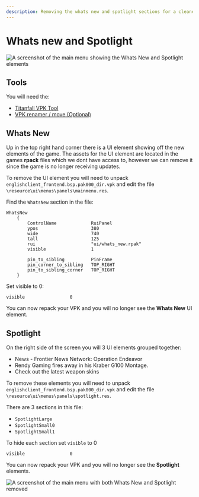 ```yaml
---
description: Removing the whats new and spotlight sections for a cleaner menu
---
```


# Whats new and Spotlight

![A screenshot of the main menu showing the Whats New and Spotlight elements](../../../.gitbook/assets/snapshot0023.jpg)

## Tools

You will need the:

* [Titanfall VPK Tool](../../../how-to-start-modding/modding-introduction/modding-tools/)
* [VPK renamer / move \(Optional\)](../../../how-to-start-modding/modding-introduction/modding-tools/)

## Whats New

Up in the top right hand corner there is a UI element showing off the new elements of the game. The assets for the UI element are located in the games **rpack** files which we dont have access to, however we can remove it since the game is no longer receiving updates.

To remove the UI element you will need to unpack `englishclient_frontend.bsp.pak000_dir.vpk` and edit the file `\resource\ui\menus\panels\mainmenu.res`.

Find the `WhatsNew` section in the file:

```text
WhatsNew
    {
        ControlName				RuiPanel
        ypos					380
        wide					740
        tall					125
        rui                     "ui/whats_new.rpak"
        visible					1

        pin_to_sibling			PinFrame
        pin_corner_to_sibling	TOP_RIGHT
        pin_to_sibling_corner	TOP_RIGHT
    }
```

Set visible to 0:

```text
visible					0
```

You can now repack your VPK and you will no longer see the **Whats New** UI element.

## Spotlight

On the right side of the screen you will 3 UI elements grouped together:

* News - Frontier News Network: Operation Endeavor
* Rendy Gaming fires away in his Kraber G100 Montage.
* Check out the latest weapon skins

To remove these elements you will need to unpack `englishclient_frontend.bsp.pak000_dir.vpk` and edit the file `\resource\ui\menus\panels\spotlight.res`.

There are 3 sections in this file:

* `SpotlightLarge`
* `SpotlightSmall0`
* `SpotlightSmall1`

To hide each section set `visible` to 0

```text
visible					0
```

You can now repack your VPK and you will no longer see the **Spotlight** elements.

![A screenshot of the main menu with both Whats New and Spotlight removed](../../../.gitbook/assets/snapshot0022.jpg)

